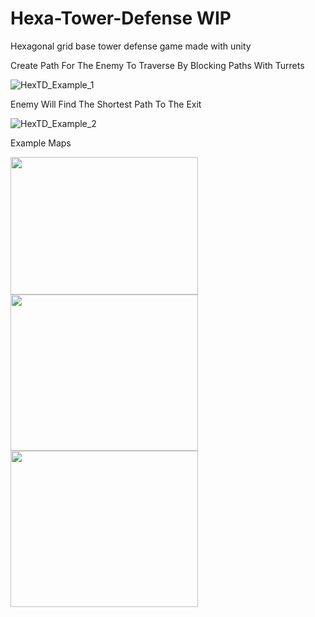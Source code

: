 # Hexa-Tower-Defense WIP
Hexagonal grid base tower defense game made with unity


Create Path For The Enemy To Traverse By Blocking Paths With Turrets

![HexTD_Example_1](https://user-images.githubusercontent.com/60198805/212782114-67f464c4-7dc9-4b6e-8363-6a9b83a1c422.gif)

Enemy Will Find The Shortest Path To The Exit

![HexTD_Example_2](https://user-images.githubusercontent.com/60198805/212785467-16afec8d-1786-4ba0-95d4-9bbb556f7fc6.gif)


Example Maps


<img src="https://user-images.githubusercontent.com/60198805/212782790-e271f411-3798-473f-ab17-6076cbd33827.PNG" width="300" height="220">
<img src="https://user-images.githubusercontent.com/60198805/212783091-29815a98-d877-44f1-9212-d7ef27fd0f0d.PNG" width="300" height="250">
<img src="https://user-images.githubusercontent.com/60198805/212784118-801f442e-1793-43c2-aa72-69a946bf4762.PNG" width="300" height="250">
